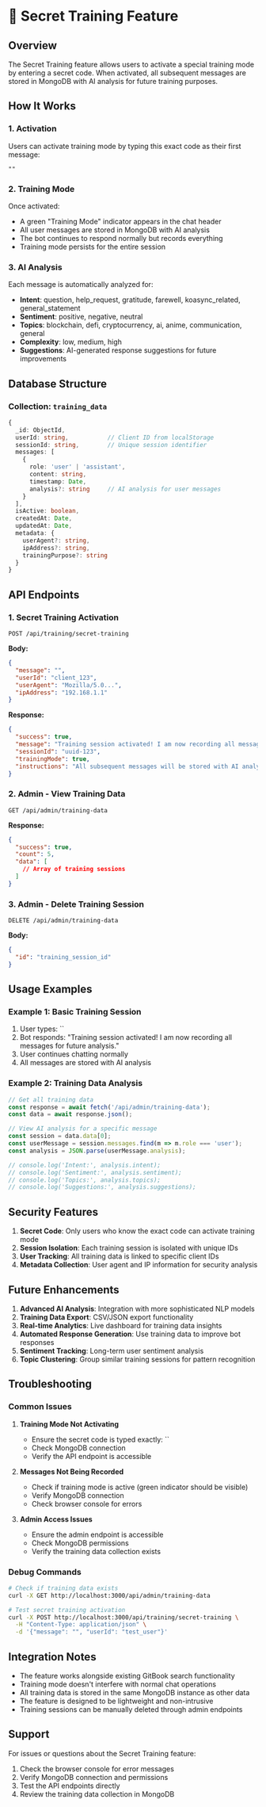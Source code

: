 # 🔐 Secret Training Feature

## Overview
The Secret Training feature allows users to activate a special training mode by entering a secret code. When activated, all subsequent messages are stored in MongoDB with AI analysis for future training purposes.

## How It Works

### 1. Activation
Users can activate training mode by typing this exact code as their first message:
```
""
```

### 2. Training Mode
Once activated:
- A green "Training Mode" indicator appears in the chat header
- All user messages are stored in MongoDB with AI analysis
- The bot continues to respond normally but records everything
- Training mode persists for the entire session

### 3. AI Analysis
Each message is automatically analyzed for:
- **Intent**: question, help_request, gratitude, farewell, koasync_related, general_statement
- **Sentiment**: positive, negative, neutral
- **Topics**: blockchain, defi, cryptocurrency, ai, anime, communication, general
- **Complexity**: low, medium, high
- **Suggestions**: AI-generated response suggestions for future improvements

## Database Structure

### Collection: `training_data`
```typescript
{
  _id: ObjectId,
  userId: string,           // Client ID from localStorage
  sessionId: string,        // Unique session identifier
  messages: [
    {
      role: 'user' | 'assistant',
      content: string,
      timestamp: Date,
      analysis?: string     // AI analysis for user messages
    }
  ],
  isActive: boolean,
  createdAt: Date,
  updatedAt: Date,
  metadata: {
    userAgent?: string,
    ipAddress?: string,
    trainingPurpose?: string
  }
}
```

## API Endpoints

### 1. Secret Training Activation
```
POST /api/training/secret-training
```
**Body:**
```json
{
  "message": "",
  "userId": "client_123",
  "userAgent": "Mozilla/5.0...",
  "ipAddress": "192.168.1.1"
}
```

**Response:**
```json
{
  "success": true,
  "message": "Training session activated! I am now recording all messages for future analysis.",
  "sessionId": "uuid-123",
  "trainingMode": true,
  "instructions": "All subsequent messages will be stored with AI analysis for training purposes. Continue chatting normally."
}
```

### 2. Admin - View Training Data
```
GET /api/admin/training-data
```
**Response:**
```json
{
  "success": true,
  "count": 5,
  "data": [
    // Array of training sessions
  ]
}
```

### 3. Admin - Delete Training Session
```
DELETE /api/admin/training-data
```
**Body:**
```json
{
  "id": "training_session_id"
}
```

## Usage Examples

### Example 1: Basic Training Session
1. User types: ``
2. Bot responds: "Training session activated! I am now recording all messages for future analysis."
3. User continues chatting normally
4. All messages are stored with AI analysis

### Example 2: Training Data Analysis
```typescript
// Get all training data
const response = await fetch('/api/admin/training-data');
const data = await response.json();

// View AI analysis for a specific message
const session = data.data[0];
const userMessage = session.messages.find(m => m.role === 'user');
const analysis = JSON.parse(userMessage.analysis);

// console.log('Intent:', analysis.intent);
// console.log('Sentiment:', analysis.sentiment);
// console.log('Topics:', analysis.topics);
// console.log('Suggestions:', analysis.suggestions);
```

## Security Features

1. **Secret Code**: Only users who know the exact code can activate training mode
2. **Session Isolation**: Each training session is isolated with unique IDs
3. **User Tracking**: All training data is linked to specific client IDs
4. **Metadata Collection**: User agent and IP information for security analysis

## Future Enhancements

1. **Advanced AI Analysis**: Integration with more sophisticated NLP models
2. **Training Data Export**: CSV/JSON export functionality
3. **Real-time Analytics**: Live dashboard for training data insights
4. **Automated Response Generation**: Use training data to improve bot responses
5. **Sentiment Tracking**: Long-term user sentiment analysis
6. **Topic Clustering**: Group similar training sessions for pattern recognition

## Troubleshooting

### Common Issues

1. **Training Mode Not Activating**
   - Ensure the secret code is typed exactly: ``
   - Check MongoDB connection
   - Verify the API endpoint is accessible

2. **Messages Not Being Recorded**
   - Check if training mode is active (green indicator should be visible)
   - Verify MongoDB connection
   - Check browser console for errors

3. **Admin Access Issues**
   - Ensure the admin endpoint is accessible
   - Check MongoDB permissions
   - Verify the training data collection exists

### Debug Commands

```bash
# Check if training data exists
curl -X GET http://localhost:3000/api/admin/training-data

# Test secret training activation
curl -X POST http://localhost:3000/api/training/secret-training \
  -H "Content-Type: application/json" \
  -d '{"message": "", "userId": "test_user"}'
```

## Integration Notes

- The feature works alongside existing GitBook search functionality
- Training mode doesn't interfere with normal chat operations
- All training data is stored in the same MongoDB instance as other data
- The feature is designed to be lightweight and non-intrusive
- Training sessions can be manually deleted through admin endpoints

## Support

For issues or questions about the Secret Training feature:
1. Check the browser console for error messages
2. Verify MongoDB connection and permissions
3. Test the API endpoints directly
4. Review the training data collection in MongoDB
